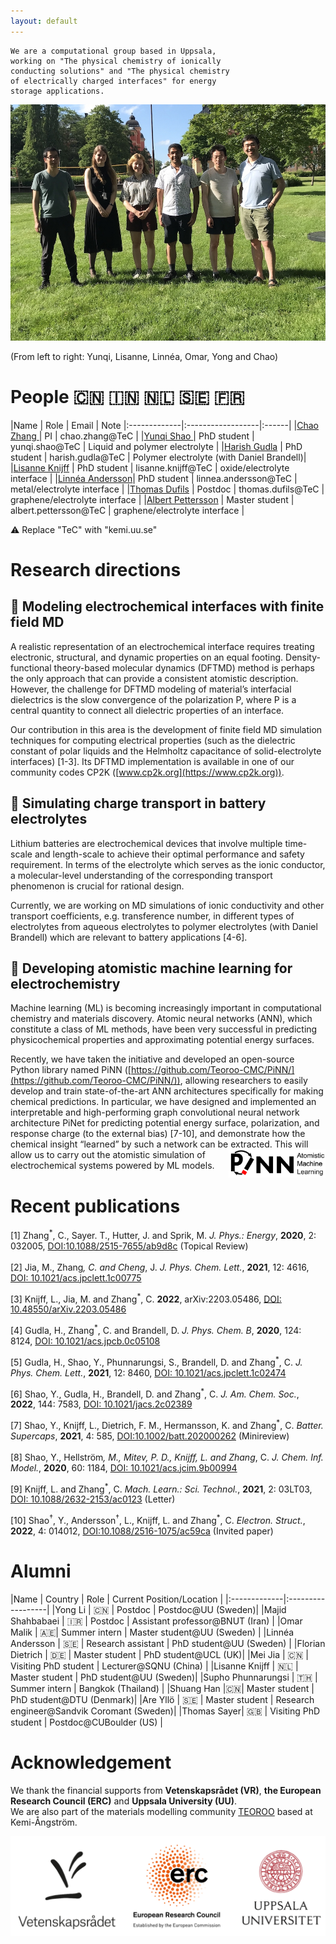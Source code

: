 ```yaml
---
layout: default
---
```


```text
We are a computational group based in Uppsala,  
working on "The physical chemistry of ionically  
conducting solutions" and "The physical chemistry  
of electrically charged interfaces" for energy  
storage applications.
```

![group_photo](/assets/img/Group_photo_June_2021.jpg)

(From left to right: Yunqi, Lisanne, Linnéa, Omar, Yong and Chao)
# People :cn: :india: :netherlands: :sweden: :fr:

|Name             |  Role  |  Email | Note
|:-------------|:------------------|:------|
|[Chao Zhang ](https://katalog.uu.se/profile/?id=N17-1304)  |  PI  | chao.zhang@TeC | 
|[Yunqi Shao ](https://katalog.uu.se/profile/?id=N18-2059) | PhD student | yunqi.shao@TeC | Liquid and polymer electrolyte |
|[Harish Gudla](https://katalog.uu.se/profile/?id=N18-2177) | PhD student | harish.gudla@TeC | Polymer electrolyte (with Daniel Brandell)|
|[Lisanne Knijff](https://katalog.uu.se/profile/?id=N19-1351) | PhD student | lisanne.knijff@TeC | oxide/electrolyte interface |
|[Linnéa Andersson](https://katalog.uu.se/empinfo/?id=N21-323)| PhD student | linnea.andersson@TeC | metal/electrolyte interface |
|[Thomas Dufils](https://katalog.uu.se/profile/?id=N21-1716) | Postdoc | thomas.dufils@TeC | graphene/electrolyte interface |
|[Albert Pettersson](https://katalog.uu.se/profile/?id=N22-270) | Master student | albert.pettersson@TeC | graphene/electrolyte interface |

:warning:  Replace "TeC" with "kemi.uu.se"

# Research directions

## :dart:  Modeling electrochemical interfaces with finite field MD

A realistic representation of an electrochemical interface requires
treating electronic, structural, and dynamic properties on an equal
footing. Density-functional theory-based molecular dynamics (DFTMD) method is perhaps the only approach that can provide a consistent atomistic description. However, the challenge for DFTMD modeling of material’s interfacial dielectrics is the slow convergence of the polarization P, where P is a central quantity to connect all dielectric properties of an interface.

Our contribution in this area is the development of finite field MD simulation techniques for computing electrical properties (such as the dielectric constant of polar liquids and the Helmholtz capacitance of solid-electrolyte interfaces) [1-3]. Its DFTMD implementation is available in one of our community codes CP2K ([www.cp2k.org](https://www.cp2k.org)).

## :dart:  Simulating charge transport in battery electrolytes

Lithium batteries are electrochemical devices that involve multiple time-scale and length-scale to achieve their optimal performance and safety requirement. In terms of the electrolyte which serves as the ionic conductor, a molecular-level understanding of the corresponding transport phenomenon is crucial for rational design.

Currently, we are working on MD simulations of ionic conductivity and other transport coefficients, e.g. transference number, in different types of electrolytes from aqueous electrolytes to polymer electrolytes (with Daniel Brandell) which are relevant to battery applications [4-6].

## :dart:  Developing atomistic machine learning for electrochemistry

Machine learning (ML) is becoming increasingly important in computational chemistry and materials discovery. Atomic neural networks (ANN), which constitute a class of ML methods, have been very successful in predicting physicochemical properties and approximating potential energy surfaces.



Recently, we have taken the initiative and developed an open-source
Python library named PiNN
([https://github.com/Teoroo-CMC/PiNN/](https://github.com/Teoroo-CMC/PiNN/)),
allowing researchers to easily develop and train state-of-the-art ANN
architectures specifically for making chemical predictions. In
particular, we have designed and implemented an interpretable and
high-performing graph convolutional neural network architecture PiNet
for predicting potential energy surface, polarization, and response
charge (to the external bias) [7-10], and demonstrate how the chemical
insight “learned” by such a network can be extracted. <img align="right" width="155" height="45" src="/assets/img/PiNN_logo.png"> This will allow
us to carry out the atomistic simulation of electrochemical systems
powered by ML models. 

# Recent publications

[1] Zhang<sup>*</sup>, C., Sayer. T., Hutter, J. and Sprik, M. _J. Phys.: Energy_, **2020**, 2: 032005, [DOI:10.1088/2515-7655/ab9d8c](https://doi.org/10.1088/2515-7655/ab9d8c) (Topical Review)

[2] Jia, M., Zhang<sup>*</sup>, C. and Cheng<sup>*</sup>, J. _J. Phys. Chem. Lett._, **2021**, 12: 4616, [DOI: 10.1021/acs.jpclett.1c00775](https://doi.org/10.1021/acs.jpclett.1c00775)

[3] Knijff, L., Jia, M. and Zhang<sup>*</sup>, C. **2022**, arXiv:2203.05486, [DOI: 10.48550/arXiv.2203.05486](https://doi.org/10.48550/arXiv.2203.05486)

[4] Gudla, H., Zhang<sup>*</sup>, C. and Brandell, D. _J. Phys. Chem. B_, **2020**, 124: 8124, [DOI: 10.1021/acs.jpcb.0c05108](https://doi.org/10.1021/acs.jpcb.0c05108)

[5] Gudla, H., Shao, Y., Phunnarungsi, S., Brandell, D. and Zhang<sup>*</sup>, C. _J. Phys. Chem. Lett._, **2021**, 12: 8460, [DOI: 10.1021/acs.jpclett.1c02474](https://doi.org/10.1021/acs.jpclett.1c02474)

[6] Shao, Y., Gudla, H., Brandell, D. and Zhang<sup>*</sup>, C. _J. Am. Chem. Soc._, **2022**, 144: 7583, [DOI: 10.1021/jacs.2c02389](https://doi.org/10.1021/jacs.2c02389)

[7] Shao, Y., Knijff, L., Dietrich, F. M., Hermansson, K. and Zhang<sup>*</sup>, C. _Batter. Supercaps_, **2021**, 4: 585, [DOI:10.1002/batt.202000262](https://doi.org/10.1002/batt.202000262) (Minireview)

[8] Shao, Y., Hellström<sup>*</sup>, M., Mitev, P. D., Knijff, L. and Zhang<sup>*</sup>, C. _J. Chem. Inf. Model._, **2020**, 60: 1184, [DOI: 10.1021/acs.jcim.9b00994](https://doi.org/10.1021/acs.jcim.9b00994)

[9] Knijff, L. and Zhang<sup>*</sup>, C. _Mach. Learn.: Sci. Technol._, **2021**, 2: 03LT03, [DOI: 10.1088/2632-2153/ac0123](https://doi.org/10.1088/2632-2153/ac0123) (Letter)

[10] Shao<sup>†</sup>, Y., Andersson<sup>†</sup>, L., Knijff, L. and Zhang<sup>*</sup>,
C. _Electron. Struct._, **2022**, 4: 014012, [DOI:10.1088/2516-1075/ac59ca](https://doi.org/10.1088/2516-1075/ac59ca)
(Invited paper)

# Alumni

|Name             |  Country | Role  |  Current Position/Location |
|:-------------|:------------------|
|Yong Li  |  :cn: | Postdoc  | Postdoc@UU (Sweden)|
|Majid Shahbabaei | :iran: | Postdoc | Assistant professor@BNUT (Iran) | 
|Omar Malik | :united_arab_emirates:| Summer intern | Master student@UU (Sweden) |
|Linnéa Andersson | :sweden: | Research assistant | PhD student@UU (Sweden) |
|Florian Dietrich | :de: | Master student | PhD student@UCL (UK)|
|Mei Jia | :cn: | Visiting PhD student | Lecturer@SQNU (China) |
|Lisanne Knijff | :netherlands: | Master student | PhD student@UU (Sweden)|
|Supho Phunnarungsi | :thailand: | Summer intern | Bangkok (Thailand) |
|Shuang Han |:cn:| Master student | PhD student@DTU (Denmark)|
|Are Yllö | :sweden: |  Master student | Research engineer@Sandvik Coromant (Sweden)|
|Thomas Sayer| :uk: | Visiting PhD student | Postdoc@CUBoulder (US) |

# Acknowledgement

We thank the financial supports from **Vetenskapsrådet (VR)**, **the
European Research Council (ERC)** and **Uppsala University (UU)**.  
We are also part of the materials modelling community [TEOROO](http://www.teoroo.kemi.uu.se) based at Kemi-Ångström.


![Funding](/assets/img/Logo_banner.png)

